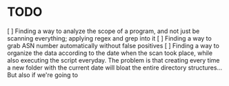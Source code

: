 # TODO
[ ] Finding a way to analyze the scope of a program, and not just be scanning everything; applying regex and grep into it
[ ] Finding a way to grab ASN number automatically without false positives
[ ] Finding a way to organize the data according to the date when the scan took place, while also executing the script everyday. The problem is that creating every time a new folder with the current date will bloat the entire directory structures... But also if we're going to 
